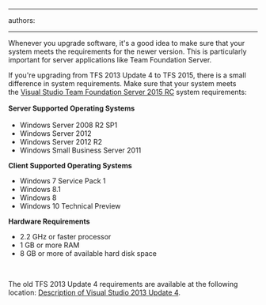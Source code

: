 

---
authors:

---




<span class='intro'> <p>Whenever you upgrade software, it's a good idea to make sure that your system meets the requirements for the newer version. This is particularly important for server applications like Team Foundation Server.</p><p>​If you're upgrading from TFS 2013 Update 4 to TFS 2015, there is a small difference in system requirements. Make sure that your system meets the&#160;<a href="https&#58;//www.visualstudio.com/en-us/visual-studio-2015-system-requirements-vs#VSTFS_RC">Visual Studio Team Foundation Server 2015 RC</a>&#160;system requirements&#58;</p> </span>

<p><strong style="line-height&#58;1.6;">Server Supported Operating Systems</strong><br></p><ul style="list-style-type&#58;disc;"><li>Windows Server 2008 R2 SP1</li><li>Windows Server 2012</li><li>Windows Server 2012 R2</li><li>Windows Small Business Server 2011</li></ul><p><strong>Client Supported Operating Systems</strong></p><ul style="list-style-type&#58;disc;"><li>Windows 7 Service Pack 1</li><li>Windows 8.1</li><li>Windows 8</li><li>Windows 10 Technical Preview</li></ul><p><strong>Hardware Requirements</strong></p><ul style="list-style-type&#58;disc;"><li>2.2 GHz or faster processor</li><li>1 GB or more RAM</li><li>8 GB or more of available hard disk space</li></ul><p>​&#160;</p><p>The old TFS 2013 Update 4 requirements are available at the following location&#58; <a href="https&#58;//support.microsoft.com/en-us/kb/2994375">Description of Visual Studio 2013 Update 4</a>.</p>


